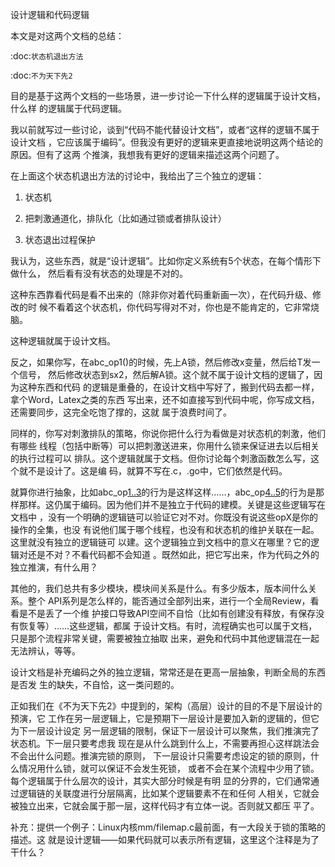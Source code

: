     
设计逻辑和代码逻辑

本文是对这两个文档的总结：

  :doc:`状态机退出方法`

  :doc:`不为天下先2`

目的是基于这两个文档的一些场景，进一步讨论一下什么样的逻辑属于设计文档，什么样
的逻辑属于代码逻辑。

我以前就写过一些讨论，谈到“代码不能代替设计文档”，或者“这样的逻辑不属于设计文档
，它应该属于编码”。但我没有更好的逻辑来更直接地说明这两个结论的原因。但有了这两
个推演，我想我有更好的逻辑来描述这两个问题了。

在上面这个状态机退出方法的讨论中，我给出了三个独立的逻辑：

1. 状态机

2. 把刺激通道化，排队化（比如通过锁或者排队设计）

3. 状态退出过程保护

我认为，这些东西，就是“设计逻辑”。比如你定义系统有5个状态，在每个情形下做什么，
然后看有没有状态的处理是不对的。

这种东西靠看代码是看不出来的（除非你对着代码重新画一次），在代码升级、修改的时
候不看着这个状态机，你代码写得对不对，你也是不能肯定的，它非常烧脑。

这种逻辑就属于设计文档。

反之，如果你写，在abc_op1()的时候，先上A锁，然后修改x变量，然后给T发一个信号，
然后修改状态到sx2，然后解A锁。这个就不属于设计文档的逻辑了，因为这种东西和代码
的逻辑是重叠的，在设计文档中写好了，搬到代码去都一样，拿个Word，Latex之类的东西
写出来，还不如直接写到代码中呢，你写成文档，还需要同步，这完全吃饱了撑的，这就
属于浪费时间了。

同样的，你写对刺激排队的策略，你说你把什么行为看做是对状态机的刺激，他们有哪些
线程（包括中断等）可以把刺激送进来，你用什么锁来保证进去以后相关的执行过程可以
排队。这个逻辑就属于文档。但你讨论每个刺激函数怎么写，这个就不是设计了。这是编
码，就算不写在.c，.go中，它们依然是代码。

就算你进行抽象，比如abc_op[1..3]()的行为是这样这样……，abc_op[4..5]()的行为是那
样那样。这仍属于编码。因为他们并不是独立于代码的建模。关键是这些逻辑写在文档中
，没有一个明确的逻辑链可以验证它对不对。你既没有说这些opX是你的操作的全集，也没
有说他们属于哪个线程，也没有和状态机的维护关联在一起。这里就没有独立的逻辑链可
以建。这个逻辑独立到文档中的意义在哪里？它的逻辑对还是不对？不看代码都不会知道
。既然如此，把它写出来，作为代码之外的独立推演，有什么用？

其他的，我们总共有多少模块，模块间关系是什么。有多少版本，版本间什么关系。整个
API系列是怎么样的，能否通过全部列出来，进行一个全局Review，看看是不是丢了一个维
护接口导致API空间不自恰（比如有创建没有释放，有保存没有恢复等）……这些逻辑，都属
于设计文档。有时，流程确实也可以属于文档，只是那个流程非常关键，需要被独立抽取
出来，避免和代码中其他逻辑混在一起无法辨认，等等。

设计文档是补充编码之外的独立逻辑，常常还是在更高一层抽象，判断全局的东西是否发
生的缺失，不自恰，这一类问题的。

正如我们在《不为天下先2》中提到的，架构（高层）设计的目的不是下层设计的预演，它
工作在另一层逻辑上，它是预期下一层设计是要加入新的逻辑的，但它为下一层设计设定
另一层逻辑的限制，保证下一层设计可以聚焦，我们推演完了状态机。下一层只要考虑我
现在是从什么跳到什么上，不需要再担心这样跳法会不会出什么问题。推演完锁的原则，
下一层设计只需要考虑设定的锁的原则，什么情况用什么锁，就可以保证不会发生死锁，
或者不会在某个流程中少用了锁。每个逻辑属于什么层次的设计，其实大部分时候是有明
显的分界的，它们通常通过逻辑链的关联度进行分层隔离，比如某个逻辑要素不在和任何
人相关，它就会被独立出来，它就会属于那一层，这样代码才有立体一说。否则就又都压
平了。

补充：提供一个例子：Linux内核mm/filemap.c最前面，有一大段关于锁的策略的描述。这
就是设计逻辑——如果代码就可以表示所有逻辑，这里这个注释是为了干什么？
